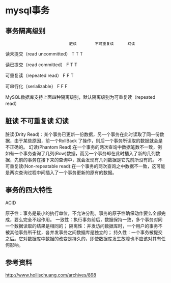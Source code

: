# mysql事务

## 事务隔离级别
                                脏读        不可重复读      幻读
读未提交（read uncommitted）    T           T               T

读已提交（read committed）      F           T               T

可重复读（repeated read）       F           F               T

可串行化（serializable）        F           F               F

MySQL数据库支持上面四种隔离级别，默认隔离级别为可重复读（repeated read）


## 脏读 不可重复读 幻读

脏读(Drity Read)：某个事务已更新一份数据，另一个事务在此时读取了同一份数据，由于某些原因，前一个RollBack 了操作，则后一个事务所读取的数据就会是不正确的。
幻读(Phantom Read):在一个事务的两次查询中数据笔数不一致，例如有一个事务查询了几列(Row)数据，而另一个事务却在此时插入了新的几列数据，先前的事务在接下来的查询中，就会发现有几列数据是它先前所没有的。
不可重复读(Non-repeatable read):在一个事务的两次查询之中数据不一致，这可能是两次查询过程中间插入了一个事务更新的原有的数据。

## 事务的四大特性

ACID

原子性：事务是最小的执行单位，不允许分割。事务的原子性确保动作要么全部完成，要么完全不起作用。
一致性：执行事务前后，数据保持一致，多个事务对同一个数据读取的结果是相同的；
隔离性：并发访问数据库时，一个用户的事务不被其他事务所干扰，各并发事务之间数据库是独立的；
持久性：一个事务被提交之后。它对数据库中数据的改变是持久的，即使数据库发生故障也不应该对其有任何影响。


## 参考资料

http://www.hollischuang.com/archives/898